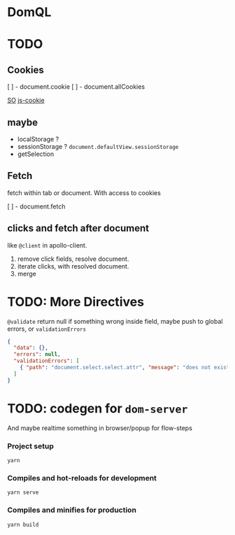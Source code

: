 # DomQL

# TODO

## Cookies

[ ] - document.cookie
[ ] - document.allCookies

[SO](https://stackoverflow.com/questions/4003823/javascript-getcookie-functions)
[js-cookie](https://github.com/js-cookie/js-cookie)

## maybe

- localStorage ?
- sessionStorage ?
  `document.defaultView.sessionStorage`
- getSelection

## Fetch

fetch within tab or document. With access to cookies

[ ] - document.fetch

## clicks and fetch after document

like `@client` in apollo-client.

1. remove click fields, resolve document.
2. iterate clicks, with resolved document.
3. merge

# TODO: More Directives

`@validate` return null if something wrong inside field, maybe push to global errors, or `validationErrors`

```json
{
  "data": {},
  "errors": null,
  "validationErrors": [
    { "path": "document.select.select.attr", "message": "does not exist" }
  ]
}
```

# TODO: codegen for `dom-server`

And maybe realtime something in browser/popup for flow-steps

### Project setup

```
yarn
```

### Compiles and hot-reloads for development

```
yarn serve
```

### Compiles and minifies for production

```
yarn build
```

